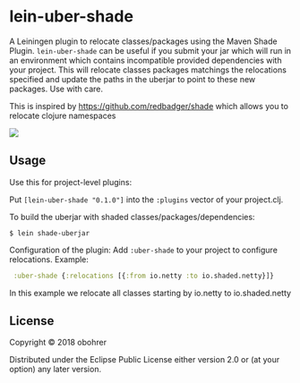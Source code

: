 # lein-uber-shade

A Leiningen plugin to relocate classes/packages using the Maven Shade Plugin.
`lein-uber-shade` can be useful if you submit your jar which will run in an environment which contains incompatible provided dependencies with your project.
This will relocate classes packages matchings the relocations specified and update the paths in the uberjar to point to these new packages. Use with care.

This is inspired by https://github.com/redbadger/shade which allows you to relocate clojure namespaces

![](https://clojars.org/lein-uber-shade/latest-version.svg)

## Usage

Use this for project-level plugins:

Put `[lein-uber-shade "0.1.0"]` into the `:plugins` vector of your project.clj.

To build the uberjar with shaded classes/packages/dependencies:

    $ lein shade-uberjar

Configuration of the plugin:
Add `:uber-shade` to your project to configure relocations. Example:

``` clojure
 :uber-shade {:relocations [{:from io.netty :to io.shaded.netty}]}
```
In this example we relocate all classes starting by io.netty to io.shaded.netty

## License

Copyright © 2018 obohrer

Distributed under the Eclipse Public License either version 2.0 or (at
your option) any later version.
